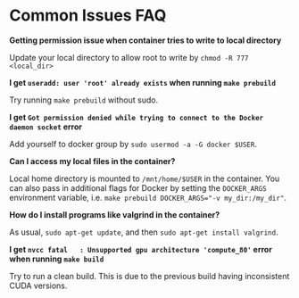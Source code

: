 # Common Issues FAQ

**Getting permission issue when container tries to write to local directory**

Update your local directory to allow root to write by `chmod -R 777 <local_dir>`

**I get `useradd: user 'root' already exists` when running `make prebuild`**

Try running `make prebuild` without sudo.

**I get `Got permission denied while trying to connect to the Docker daemon socket` error**

Add yourself to docker group by `sudo usermod -a -G docker $USER`.

**Can I access my local files in the container?**

Local home directory is mounted to `/mnt/home/$USER` in the container. You can also pass in additional flags for Docker
by setting the `DOCKER_ARGS` environment variable, i.e. `make prebuild DOCKER_ARGS="-v my_dir:/my_dir"`.

**How do I install programs like valgrind in the container?**

As usual, `sudo apt-get update`, and then `sudo apt-get install valgrind`.

**I get `nvcc fatal   : Unsupported gpu architecture 'compute_80'` error when running `make build`**

Try to run a clean build. This is due to the previous build having inconsistent CUDA versions.

